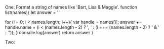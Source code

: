One: Format a string of names like 'Bart, Lisa & Maggie'.
function list(names){
  let answer = ''
  
  for (i = 0; i < names.length; i++){
    var handle = names[i];
    answer += handle.name +
      (i < (names.length - 2) ? ', ' : 
        (i === (names.length - 2) ? ' & ' : ''));
  }
  console.log(answer)
  return answer
}

Two: